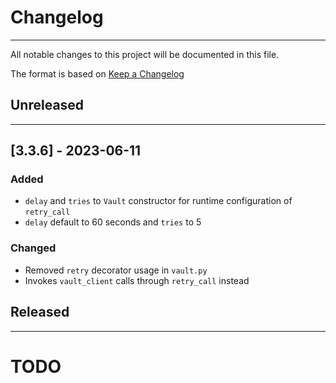 # Changelog
***
All notable changes to this project will be documented in this file.

The format is based on [Keep a Changelog](https://keepachangelog.com/en/1.1.0/)

## Unreleased
***
## [3.3.6] - 2023-06-11

### Added
- `delay` and `tries` to `Vault` constructor for runtime configuration of `retry_call`
- `delay` default to 60 seconds and `tries` to 5

### Changed
- Removed `retry` decorator usage in `vault.py`
- Invokes `vault_client` calls through `retry_call` instead


## Released
***

# TODO

